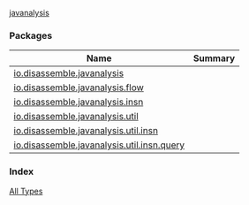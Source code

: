 [javanalysis](./index.md)

### Packages

| Name | Summary |
|---|---|
| [io.disassemble.javanalysis](io.disassemble.javanalysis/index.md) |  |
| [io.disassemble.javanalysis.flow](io.disassemble.javanalysis.flow/index.md) |  |
| [io.disassemble.javanalysis.insn](io.disassemble.javanalysis.insn/index.md) |  |
| [io.disassemble.javanalysis.util](io.disassemble.javanalysis.util/index.md) |  |
| [io.disassemble.javanalysis.util.insn](io.disassemble.javanalysis.util.insn/index.md) |  |
| [io.disassemble.javanalysis.util.insn.query](io.disassemble.javanalysis.util.insn.query/index.md) |  |

### Index

[All Types](alltypes/index.md)